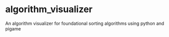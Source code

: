 # algorithm_visualizer
An algorithm visualizer for foundational sorting algorithms using python and pigame
